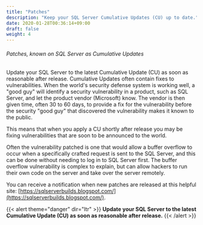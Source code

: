 ```yaml
---
title: "Patches"
description: "Keep your SQL Server Cumulative Updates (CU) up to date."
date: 2020-01-28T00:36:14+09:00
draft: false
weight: 4
---
```


###### Patches, known on SQL Server as Cumulative Updates

Update your SQL Server to the latest Cumulative Update (CU) as soon as reasonable after release.  Cumulative Updates often contain fixes to vulnerabilities.  When the world's security defense system is working well, a "good guy" will identify a security vulnerability in a product, such as SQL Server, and let the product vendor (Microsoft) know.  The vendor is then given time, often 30 to 60 days, to provide a fix for the vulnerability before the security "good guy" that discovered the vulnerability makes it known to the public.

This means that when you apply a CU shortly after release you may be fixing vulnerabilities that are soon to be announced to the world.

Often the vulnerability patched is one that would allow a buffer overflow to occur when a specifically crafted request is sent to the SQL Server, and this can be done without needing to log in to SQL Server first.  The buffer overflow vulnerability is complex to explain, but can allow hackers to run their own code on the server and take over the server remotely.

You can receive a notification when new patches are released at this helpful site:
[https://sqlserverbuilds.blogspot.com/](https://sqlserverbuilds.blogspot.com/).

{{< alert theme="danger" dir="ltr" >}} **Update your SQL Server to the latest Cumulative Update (CU) as soon as reasonable after release.**
{{< /alert >}}